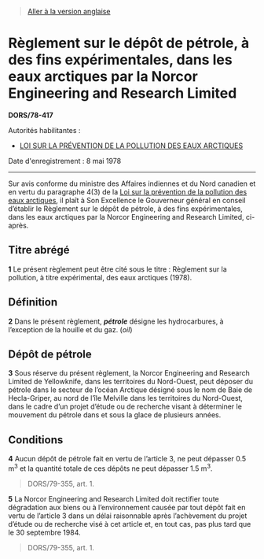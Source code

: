 > [Aller à la version anglaise](/en/Regulations/Statutory%20Orders%20and%20Regulations/78/417.md)

# Règlement sur le dépôt de pétrole, à des fins expérimentales, dans les eaux arctiques par la Norcor Engineering and Research Limited

**DORS/78-417**

Autorités habilitantes : 
- [LOI SUR LA PRÉVENTION DE LA POLLUTION DES EAUX ARCTIQUES](/fr/Lois/Lois%20révisées%20du%20Canada/A/A-12.md)

Date d'enregistrement : 8 mai 1978

----------

Sur avis conforme du ministre des Affaires indiennes et du Nord canadien et en vertu du paragraphe 4(3) de la [Loi sur la prévention de la pollution des eaux arctiques](/fr/Lois/Lois%20révisées%20du%20Canada/A/A-12.md), il plaît à Son Excellence le Gouverneur général en conseil d’établir le Règlement sur le dépôt de pétrole, à des fins expérimentales, dans les eaux arctiques par la Norcor Engineering and Research Limited, ci-après.




## Titre abrégé


**1** Le présent règlement peut être cité sous le titre : Règlement sur la pollution, à titre expérimental, des eaux arctiques (1978).




## Définition


**2** Dans le présent règlement, ***pétrole*** désigne les hydrocarbures, à l’exception de la houille et du gaz. (*oil*)




## Dépôt de pétrole


**3** Sous réserve du présent règlement, la Norcor Engineering and Research Limited de Yellowknife, dans les territoires du Nord-Ouest, peut déposer du pétrole dans le secteur de l’océan Arctique désigné sous le nom de Baie de Hecla-Griper, au nord de l’île Melville dans les territoires du Nord-Ouest, dans le cadre d’un projet d’étude ou de recherche visant à déterminer le mouvement du pétrole dans et sous la glace de plusieurs années.




## Conditions


**4** Aucun dépôt de pétrole fait en vertu de l’article 3, ne peut dépasser 0.5 m<sup>3</sup> et la quantité totale de ces dépôts ne peut dépasser 1.5 m<sup>3</sup>. 
> DORS/79-355, art. 1.




**5** La Norcor Engineering and Research Limited doit rectifier toute dégradation aux biens ou à l’environnement causée par tout dépôt fait en vertu de l’article 3 dans un délai raisonnable après l’achèvement du projet d’étude ou de recherche visé à cet article et, en tout cas, pas plus tard que le 30 septembre 1984. 
> DORS/79-355, art. 1.



